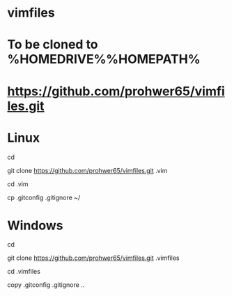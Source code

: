 # vimfiles 
# To be cloned to %HOMEDRIVE%%HOMEPATH%
# https://github.com/prohwer65/vimfiles.git
# 

# Linux
cd

git clone https://github.com/prohwer65/vimfiles.git .vim  

cd .vim  

cp .gitconfig .gitignore  ~/

# Windows

cd

git clone https://github.com/prohwer65/vimfiles.git .vimfiles 

cd .vimfiles 

copy .gitconfig .gitignore  ..
